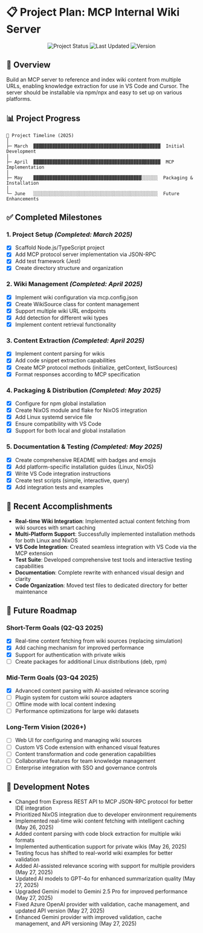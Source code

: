 # 📋 Project Plan: MCP Internal Wiki Server

<div align="center">

![Project Status](https://img.shields.io/badge/status-active-success.svg)
![Last Updated](https://img.shields.io/badge/last%20updated-May%2026%2C%202025-blue.svg)
![Version](https://img.shields.io/badge/version-1.0.0-blue.svg)

</div>

## 🔭 Overview

Build an MCP server to reference and index wiki content from multiple URLs, enabling knowledge extraction for use in VS Code and Cursor. The server should be installable via npm/npx and easy to set up on various platforms.

## 📊 Project Progress

```
📆 Project Timeline (2025)
│
├─ March  ▓▓▓▓▓▓▓▓▓▓▓▓▓▓▓▓▓▓▓▓▓▓▓▓▓▓▓▓▓▓▓▓▓▓▓▓▓▓▓▓▓▓▓▓▓▓▓  Initial Development
│
├─ April  ▓▓▓▓▓▓▓▓▓▓▓▓▓▓▓▓▓▓▓▓▓▓▓▓▓▓▓▓▓▓▓▓▓▓▓▓▓▓▓▓▓▓▓▓▓▓▓  MCP Implementation
│
├─ May    ▓▓▓▓▓▓▓▓▓▓▓▓▓▓▓▓▓▓▓▓▓▓▓▓▓▓▓▓▓▓▓▓▓▓▓▓▓▓▓▓░░░░░░  Packaging & Installation
│
└─ June   ░░░░░░░░░░░░░░░░░░░░░░░░░░░░░░░░░░░░░░░░░░░░░░  Future Enhancements
```

## ✅ Completed Milestones

### 1. **Project Setup** *(Completed: March 2025)*

- [x] Scaffold Node.js/TypeScript project
- [x] Add MCP protocol server implementation via JSON-RPC
- [x] Add test framework (Jest)
- [x] Create directory structure and organization

### 2. **Wiki Management** *(Completed: April 2025)*

- [x] Implement wiki configuration via mcp.config.json
- [x] Create WikiSource class for content management
- [x] Support multiple wiki URL endpoints
- [x] Add detection for different wiki types
- [x] Implement content retrieval functionality

### 3. **Content Extraction** *(Completed: April 2025)*

- [x] Implement content parsing for wikis
- [x] Add code snippet extraction capabilities
- [x] Create MCP protocol methods (initialize, getContext, listSources)
- [x] Format responses according to MCP specification

### 4. **Packaging & Distribution** *(Completed: May 2025)*

- [x] Configure for npm global installation
- [x] Create NixOS module and flake for NixOS integration
- [x] Add Linux systemd service file
- [x] Ensure compatibility with VS Code
- [x] Support for both local and global installation

### 5. **Documentation & Testing** *(Completed: May 2025)*

- [x] Create comprehensive README with badges and emojis
- [x] Add platform-specific installation guides (Linux, NixOS)
- [x] Write VS Code integration instructions
- [x] Create test scripts (simple, interactive, query)
- [x] Add integration tests and examples

## 🚀 Recent Accomplishments

- **Real-time Wiki Integration**: Implemented actual content fetching from wiki sources with smart caching
- **Multi-Platform Support**: Successfully implemented installation methods for both Linux and NixOS
- **VS Code Integration**: Created seamless integration with VS Code via the MCP extension
- **Test Suite**: Developed comprehensive test tools and interactive testing capabilities
- **Documentation**: Complete rewrite with enhanced visual design and clarity
- **Code Organization**: Moved test files to dedicated directory for better maintenance

## 🔮 Future Roadmap

### Short-Term Goals (Q2-Q3 2025)

- [x] Real-time content fetching from wiki sources (replacing simulation)
- [x] Add caching mechanism for improved performance
- [x] Support for authentication with private wikis
- [ ] Create packages for additional Linux distributions (deb, rpm)

### Mid-Term Goals (Q3-Q4 2025)

- [x] Advanced content parsing with AI-assisted relevance scoring
- [ ] Plugin system for custom wiki source adapters
- [ ] Offline mode with local content indexing
- [ ] Performance optimizations for large wiki datasets

### Long-Term Vision (2026+)

- [ ] Web UI for configuring and managing wiki sources
- [ ] Custom VS Code extension with enhanced visual features
- [ ] Content transformation and code generation capabilities
- [ ] Collaborative features for team knowledge management
- [ ] Enterprise integration with SSO and governance controls

## 📝 Development Notes

- Changed from Express REST API to MCP JSON-RPC protocol for better IDE integration
- Prioritized NixOS integration due to developer environment requirements
- Implemented real-time wiki content fetching with intelligent caching (May 26, 2025)
- Added content parsing with code block extraction for multiple wiki formats
- Implemented authentication support for private wikis (May 26, 2025)
- Testing focus has shifted to real-world wiki examples for better validation
- Added AI-assisted relevance scoring with support for multiple providers (May 27, 2025)
- Updated AI models to GPT-4o for enhanced summarization quality (May 27, 2025)
- Upgraded Gemini model to Gemini 2.5 Pro for improved performance (May 27, 2025)
- Fixed Azure OpenAI provider with validation, cache management, and updated API version (May 27, 2025)
- Enhanced Gemini provider with improved validation, cache management, and API versioning (May 27, 2025)
